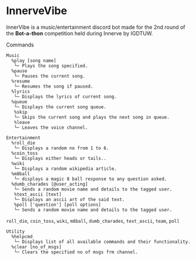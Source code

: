 # InnerveVibe


InnerVibe is a music/entertainment discord bot made for the 2nd round of the **Bot-a-thon** competition held during Innerve by IGDTUW.

Commands
```
Music
  %play [song name]
   └─ Plays the song specified.
  %pause
   └─ Pauses the current song.
  %resume
   └─ Resumes the song if paused.
  %lyrics
   └─ Displays the lyrics of current song.
  %queue
   └─ Displays the current song queue.
   %skip
   └─ Skips the current song and plays the next song in queue.
   %leave
   └─ Leaves the voice channel.
```

```
Entertainment
  %roll_die
   └─ Displays a random no from 1 to 6.
  %coin_toss
   └─ Displays either heads or tails..
  %wiki
   └─ Displays a random wikipedia article.
  %m8ball
   └─ displays a magic 8 ball response to any question asked.
  %dumb_charades [@user_acting]
   └─ Sends a random movie name and details to the tagged user.
   %text_ascii [text]
   └─ Displays an ascii art of the said text.
   %poll ['question'] [poll options]
   └─ Sends a random movie name and details to the tagged user.
```
`roll_die`, `coin_toss`, `wiki`, `m8ball`, `dumb_charades`, `text_ascii`, `team`, `poll`
```
Utility
  %helpcmd
   └─ Displays list of all available commands and their functionality.
  %clear [no_of_msgs]
   └─ Clears the specified no of msgs frm channel.
```

